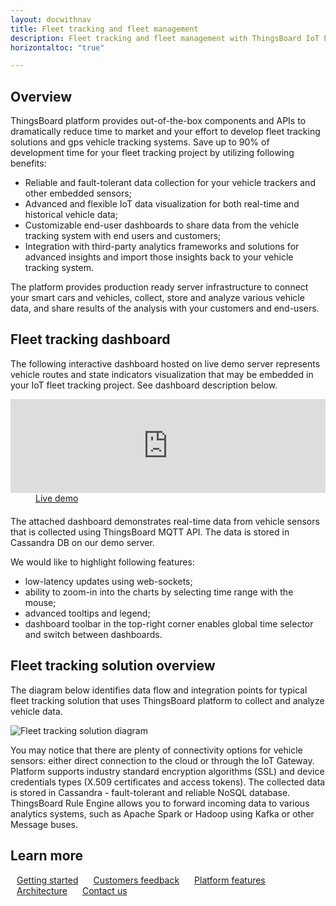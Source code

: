 ```yaml
---
layout: docwithnav
title: Fleet tracking and fleet management
description: Fleet tracking and fleet management with ThingsBoard IoT Platform
horizontaltoc: "true"

---
```


## Overview

ThingsBoard platform provides out-of-the-box components and APIs to dramatically reduce time to market and your effort to develop
fleet tracking solutions and gps vehicle tracking systems.
Save up to 90% of development time for your fleet tracking project by utilizing following benefits:

 - Reliable and fault-tolerant data collection for your vehicle trackers and other embedded sensors;
 - Advanced and flexible IoT data visualization for both real-time and historical vehicle data;
 - Customizable end-user dashboards to share data from the vehicle tracking system with end users and customers;
 - Integration with third-party analytics frameworks and solutions for advanced insights and import those insights back to your vehicle tracking system.

The platform provides production ready server infrastructure to connect your smart cars and vehicles, collect, store and analyze various vehicle data, and share results of the analysis with your customers and end-users.

## Fleet tracking dashboard

The following interactive dashboard hosted on live demo server represents vehicle routes and state indicators visualization that may be embedded in your IoT fleet tracking project. See dashboard description below.

<iframe class="demoDashboardFrame" src="https://demo.thingsboard.io/dashboards/83cbe060-0edc-11e7-942c-bb0136cc33d0?publicId=963ab470-34c9-11e7-a7ce-bb0136cc33d0&source=docs" frameborder="0" width="100%"></iframe>
<div class="center" style="margin-bottom: 20px;">
    <a target="_blank" style="padding: 0 40px;" href="https://demo.thingsboard.io/dashboards/3d0bf910-ee09-11e6-b619-bb0136cc33d0?publicId=963ab470-34c9-11e7-a7ce-bb0136cc33d0&source=realtimeIotDashboards" class="button">Live demo</a>
</div>

The attached dashboard demonstrates real-time data from vehicle sensors that is collected using ThingsBoard MQTT API. The data is stored in Cassandra DB on our demo server.

We would like to highlight following features:

 - low-latency updates using web-sockets;
 - ability to zoom-in into the charts by selecting time range with the mouse;
 - advanced tooltips and legend;
 - dashboard toolbar in the top-right corner enables global time selector and switch between dashboards.

## Fleet tracking solution overview
 
The diagram below identifies data flow and integration points for typical fleet tracking solution that uses ThingsBoard platform to collect and analyze vehicle data.

![Fleet tracking solution diagram](/images/iot-use-cases/fleet-tracking.svg)

You may notice that there are plenty of connectivity options for vehicle sensors: either direct connection to the cloud or through the IoT Gateway.
Platform supports industry standard encryption algorithms (SSL) and device credentials types (X.509 certificates and access tokens).
The collected data is stored in Cassandra - fault-tolerant and reliable NoSQL database.
ThingsBoard Rule Engine allows you to forward incoming data to various analytics systems, such as Apache Spark or Hadoop using Kafka or other Message buses.

## Learn more

<a style="margin: 10px;" href="/docs/getting-started-guides/helloworld/" class="button">Getting started</a>
<a style="margin: 10px;" href="/industries/smart-city/" class="button">Customers feedback</a>
<a style="margin: 10px;" href="/docs/#platform-features" class="button">Platform features</a>
<a style="margin: 10px;" href="/docs/reference/" class="button">Architecture</a>
<a style="margin: 10px;" href="/docs/contact-us/" class="button">Contact us</a>
